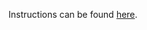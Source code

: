Instructions can be found [here](https://devops-lecture.as-code.link/tutorials/allocate-machine-in-cloud#solution-gcp).
